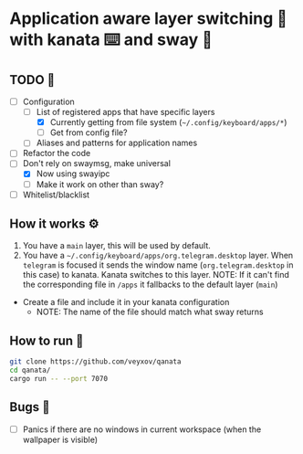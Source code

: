 # Application aware layer switching 🔁 with kanata ⌨️ and sway 💨

## TODO 📔
- [ ] Configuration
    - [ ] List of registered apps that have specific layers
        - [x] Currently getting from file system (`~/.config/keyboard/apps/*`)
        - [ ] Get from config file?
    - [ ] Aliases and patterns for application names

- [ ] Refactor the code
- [ ] Don't rely on swaymsg, make universal
    - [x] Now using swayipc
    - [ ] Make it work on other than sway?
- [ ] Whitelist/blacklist

## How it works ⚙️
1. You have a `main` layer, this will be used by default.
2. You have a `~/.config/keyboard/apps/org.telegram.desktop` layer.
    When `telegram` is focused it sends the window name (`org.telegram.desktop` in this case) to kanata.
    Kanata switches to this layer.
NOTE: If it can't find the corresponding file in `/apps` it fallbacks to the default layer (`main`)

- Create a file and include it in your kanata configuration
    - NOTE: The name of the file should match what sway returns

## How to run 🏃
```sh
git clone https://github.com/veyxov/qanata
cd qanata/
cargo run -- --port 7070
```

## Bugs 🐞
- [ ] Panics if there are no windows in current workspace (when the wallpaper is visible)

